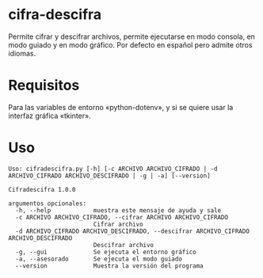 # cifra-descifra
Permite cifrar y descifrar archivos, permite ejecutarse en modo consola, en modo guiado y en modo gráfico. Por defecto en español pero admite otros idiomas.

# Requisitos
 Para las variables de entorno «python-dotenv», y si se quiere usar la interfaz gráfica «tkinter».        

# Uso
```
Uso: cifradescifra.py [-h] [-c ARCHIVO ARCHIVO_CIFRADO | -d ARCHIVO_CIFRADO ARCHIVO_DESCIFRADO | -g | -a] [--version]

Cifradescifra 1.0.0

argumentos opcionales:
  -h, --help            muestra este mensaje de ayuda y sale
  -c ARCHIVO ARCHIVO_CIFRADO, --cifrar ARCHIVO ARCHIVO_CIFRADO
                        Cifrar archivo
  -d ARCHIVO_CIFRADO ARCHIVO_DESCIFRADO, --descifrar ARCHIVO_CIFRADO ARCHIVO_DESCIFRADO
                        Descifrar archivo
  -g, --gui             Se ejecuta el entorno gráfico
  -a, --asesorado       Se ejecuta el modo guiado
  --version             Muestra la versión del programa
```
